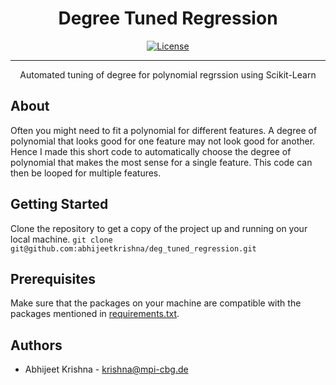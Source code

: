 

<h1 align="center">Degree Tuned Regression</h1>

<div align="center">

  
  [![License](https://img.shields.io/badge/license-MIT-blue.svg)](/LICENSE)

</div>

---

<p align="center"> Automated tuning of degree for polynomial regrssion using Scikit-Learn
    <br> 
</p>


## About <a name = "about"></a>
Often you might need to fit a polynomial for different features. A degree of polynomial that looks good for one feature may not look good for another. Hence I made this short code to automatically choose the degree of polynomial that makes the most sense for a single feature. This code can then be looped for multiple features.

## Getting Started <a name = "getting_started"></a>

Clone the repository to get a copy of the project up and running on your local machine.
`git clone git@github.com:abhijeetkrishna/deg_tuned_regression.git`

## Prerequisites
Make sure that the packages on your machine are compatible with the packages mentioned in [requirements.txt](requirements.txt).

##  Authors <a name = "authors"></a>
- Abhijeet Krishna - [krishna@mpi-cbg.de](abhijeet095@gmail.com)
